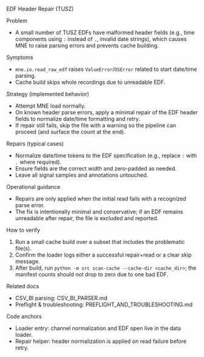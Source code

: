 EDF Header Repair (TUSZ)

Problem

- A small number of TUSZ EDFs have malformed header fields (e.g., time components using `:` instead of `.`, invalid date strings), which causes MNE to raise parsing errors and prevents cache building.

Symptoms

- `mne.io.read_raw_edf` raises `ValueError`/`OSError` related to start date/time parsing.
- Cache build skips whole recordings due to unreadable EDF.

Strategy (implemented behavior)

- Attempt MNE load normally.
- On known header parse errors, apply a minimal repair of the EDF header fields to normalize date/time formatting and retry.
- If repair still fails, skip the file with a warning so the pipeline can proceed (and surface the count at the end).

Repairs (typical cases)

- Normalize date/time tokens to the EDF specification (e.g., replace `:` with `.` where required).
- Ensure fields are the correct width and zero-padded as needed.
- Leave all signal samples and annotations untouched.

Operational guidance

- Repairs are only applied when the initial read fails with a recognized parse error.
- The fix is intentionally minimal and conservative; if an EDF remains unreadable after repair, the file is excluded and reported.

How to verify

1) Run a small cache build over a subset that includes the problematic file(s).
2) Confirm the loader logs either a successful repair+read or a clear skip message.
3) After build, run `python -m src scan-cache --cache-dir <cache_dir>`; the manifest counts should not drop to zero due to one bad EDF.

Related docs

- CSV_BI parsing: CSV_BI_PARSER.md
- Preflight & troubleshooting: PREFLIGHT_AND_TROUBLESHOOTING.md

Code anchors

- Loader entry: channel normalization and EDF open live in the data loader.
- Repair helper: header normalization is applied on read failure before retry.

